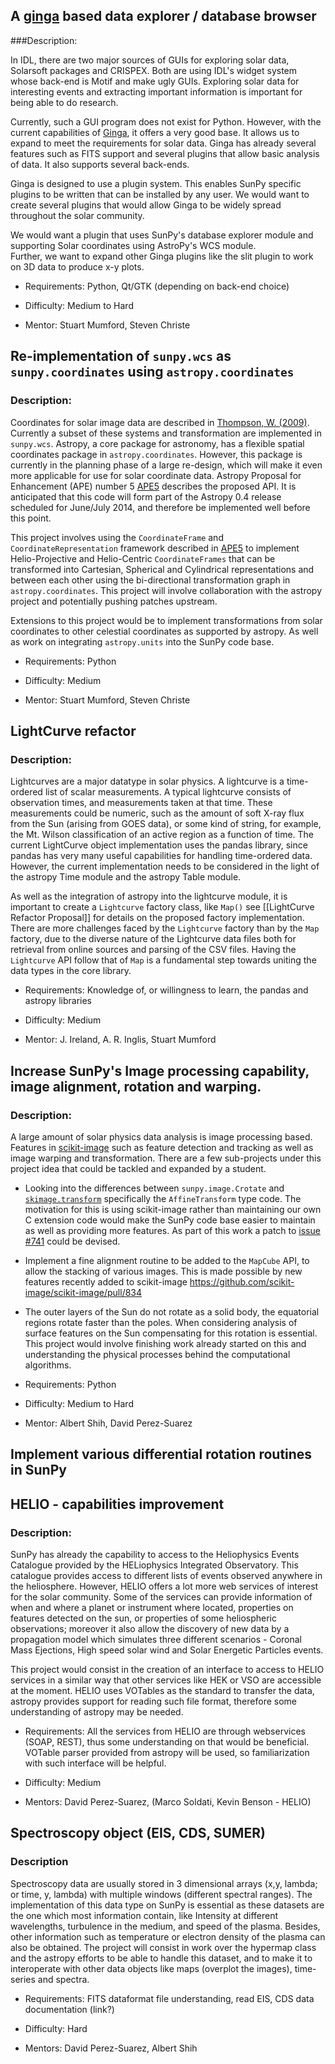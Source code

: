 ## A [ginga](http://ejeschke.github.io/ginga/) based data explorer / database browser 

###Description: 

In IDL, there are two major sources of GUIs for exploring solar data, Solarsoft packages and CRISPEX. Both are using IDL's widget system whose back-end is Motif and make ugly GUIs. Exploring solar data for interesting events and extracting important information is important for being able to do research. 

Currently, such a GUI program does not exist for Python. However, with the current capabilities of [Ginga](https://github.com/ejeschke/ginga), it offers a very good base. It allows us to expand to meet the requirements for solar data. Ginga has already several features such as FITS support and several plugins that allow basic analysis of data. It also supports several back-ends. 

Ginga is designed to use a plugin system. This enables SunPy specific plugins to be written that can be installed by any user. We would want to create several plugins that would allow Ginga to be widely spread throughout the solar community.

We would want a plugin that uses SunPy's database explorer module and supporting Solar coordinates using AstroPy's WCS module.  
Further, we want to expand other Ginga plugins like the slit plugin to work on 3D data to produce x-y plots.

* Requirements: Python, Qt/GTK (depending on back-end choice) 

* Difficulty: Medium to Hard

* Mentor: Stuart Mumford, Steven Christe

## Re-implementation of `sunpy.wcs` as `sunpy.coordinates` using `astropy.coordinates`

### Description: 

Coordinates for solar image data are described in [Thompson, W. (2009)](http://adsabs.harvard.edu/abs/2006A%26A...449..791T). Currently a subset of these systems and transformation are implemented in `sunpy.wcs`. Astropy, a core package for astronomy, has a flexible spatial coordinates package in `astropy.coordinates`. However, this package is currently in the planning phase of a large re-design, which will make it even more applicable for use for solar coordinate data. Astropy Proposal for Enhancement (APE) number 5 [APE5](https://github.com/astropy/astropy-APEs/pull/6) describes the proposed API. It is anticipated that this code will form part of the Astropy 0.4 release scheduled for June/July 2014, and therefore be implemented well before this point.

This project involves using the `CoordinateFrame` and `CoordinateRepresentation` framework described in [APE5](https://github.com/astropy/astropy-APEs/pull/6) to implement Helio-Projective and Helio-Centric `CoordinateFrames` that can be transformed into Cartesian, Spherical and Cylindrical representations and between each other using the bi-directional transformation graph in `astropy.coordinates`. This project will involve collaboration with the astropy project and potentially pushing patches upstream.

Extensions to this project would be to implement transformations from solar coordinates to other celestial coordinates as supported by astropy. As well as work on integrating `astropy.units` into the SunPy code base.

* Requirements: Python

* Difficulty: Medium

* Mentor: Stuart Mumford, Steven Christe

## LightCurve refactor

### Description: 

Lightcurves are a major datatype in solar physics.  A lightcurve is a time-ordered list of scalar measurements.  A typical lightcurve consists of observation times, and measurements taken at that time.  These measurements could be numeric, such as the amount of soft X-ray flux from the Sun (arising from GOES data), or some kind of string, for example, the Mt. Wilson classification of an active region as a function of time. The current LightCurve object implementation uses the pandas library, since pandas has very many useful capabilities for handling time-ordered data.  However, the current implementation needs to be considered in the light of the astropy Time module and the astropy Table module.

As well as the integration of astropy into the lightcurve module, it is important to create a `Lightcurve` factory class, like `Map()` see [[LightCurve Refactor Proposal]] for details on the proposed factory implementation. There are more challenges faced by the `Lightcurve` factory than by the `Map` factory, due to the diverse nature of the Lightcurve data files both for retrieval from online sources and parsing of the CSV files. Having the `Lightcurve` API follow that of `Map` is a fundamental step towards uniting the data types in the core library.

* Requirements: Knowledge of, or willingness to learn, the pandas and astropy libraries

* Difficulty: Medium

* Mentor: J. Ireland, A. R. Inglis, Stuart Mumford

## Increase SunPy's Image processing capability, image alignment, rotation and warping.

### Description: 

A large amount of solar physics data analysis is image processing based. Features in [scikit-image](http://scikit-image.org/) such as feature detection and tracking as well as image warping and transformation. There are a few sub-projects under this project idea that could be tackled and expanded by a student.

* Looking into the differences between `sunpy.image.Crotate` and [`skimage.transform`](http://scikit-image.org/docs/0.9.x/api/skimage.transform.html) specifically the `AffineTransform` type code. The motivation for this is using scikit-image rather than maintaining our own C extension code would make the SunPy code base easier to maintain as well as providing more features. As part of this work a patch to [issue #741](https://github.com/sunpy/sunpy/issues/741) could be devised.

* Implement a fine alignment routine to be added to the `MapCube` API, to allow the stacking of various images. This is made possible by new features recently added to scikit-image https://github.com/scikit-image/scikit-image/pull/834

* The outer layers of the Sun do not rotate as a solid body, the equatorial regions rotate faster than the poles. When considering analysis of surface features on the Sun compensating for this rotation is essential. This project would involve finishing work already started on this and understanding the physical processes behind the computational algorithms.

* Requirements: Python

* Difficulty: Medium to Hard

* Mentor: Albert Shih, David Perez-Suarez

## Implement various differential rotation routines in SunPy

## HELIO - capabilities improvement

### Description:

SunPy has already the capability to access to the Heliophysics Events Catalogue provided by the HELiophysics Integrated Observatory.  This catalogue provides access to different lists of events observed anywhere in the heliosphere.  However, HELIO offers a lot more web services of interest for the solar community.  Some of the services can provide information of when and where a planet or instrument where located, properties on features detected on the sun, or properties of some heliospheric observations; moreover it also allow the discovery of new data by a propagation model which simulates three different scenarios - Coronal Mass Ejections, High speed solar wind and Solar Energetic Particles events.

This project would consist in the creation of an interface to access to HELIO services in a similar way that other services like HEK or VSO are accessible at the moment. HELIO uses VOTables as the standard to transfer the data, astropy provides support for reading such file format, therefore some understanding of astropy may be needed.   

* Requirements: All the services from HELIO are through webservices (SOAP, REST), thus some understanding on that would be beneficial. VOTable parser provided from astropy will be used, so familiarization with such interface will be helpful.

* Difficulty: Medium

* Mentors: David Perez-Suarez, (Marco Soldati, Kevin Benson - HELIO)

## Spectroscopy object (EIS, CDS, SUMER)

### Description
Spectroscopy data are usually stored in 3 dimensional arrays (x,y, lambda; or time, y, lambda) with multiple windows (different spectral ranges).  The implementation of this data type on SunPy is essential as these datasets are the one which most information contain, like Intensity at different wavelengths, turbulence in the medium, and speed of the plasma.  Besides, other information such as temperature or electron density of the plasma can also be obtained.  The project will consist in work over the hypermap class and the astropy efforts to be able to handle this dataset, and to make it to interoperate with other data objects like maps (overplot the images), time-series and spectra.

* Requirements: FITS dataformat file understanding, read EIS, CDS data documentation (link?)

* Difficulty: Hard

* Mentors: David Perez-Suarez, Albert Shih